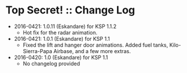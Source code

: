 # Top Secret! :: Change Log

* 2016-0421: 1.0.11 (Eskandare) for KSP 1.1.2
	+ Hot fix for the radar animation.
* 2016-0421: 1.0.1 (Eskandare) for KSP 1.1
	+ Fixed the lift and hanger door animations. Added fuel tanks, Kilo-Sierra-Papa Airbase, and a few more extras.
* 2016-0420: 1.0 (Eskandare) for KSP 1.1
	+ No changelog provided
